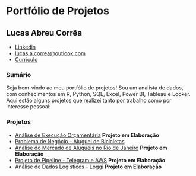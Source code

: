 # Portfólio de Projetos

## Lucas Abreu Corrêa

* [Linkedin](https://www.linkedin.com/in/lucas-a-correa/)
* [lucas.a.correa@outlook.com](mailto:mailto://lucas.a.correa@outlook.com)
* [Currículo](/Currículo-Jan23.docx)

### Sumário

Seja bem-vindo ao meu portfólio de projetos! Sou um analista de dados, com conhecimentos em R, Python, SQL, Excel, Power BI, Tableau e Looker. Aqui estão alguns projetos que realizei tanto por trabalho como por interesse pessoal:

### Projetos

* [Análise de Execução Orçamentária](https://github.com/lucas-a-correa/Analise-Orcamentaria-2022) **Projeto em Elaboração**
* [Problema de Negócio - Aluguel de Bicicletas](https://github.com/lucas-a-correa/Bike-Sharing-Report)
* [Análise do Mercado de Alugueis no Rio de Janeiro](https://github.com/lucas-a-correa/Rent-Scraping) **Projeto em Elaboração**
* [Projeto de Pipeline - Telegram e AWS]() **Projeto em Elaboração**
* [Análise de Dados Logísticos - Loggi]() **Projeto em Elaboração**
